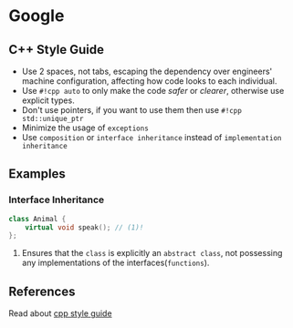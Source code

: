 # Google

## C++ Style Guide

- Use 2 spaces, not tabs, escaping the dependency over engineers' machine configuration, affecting how code looks to each individual.
- Use `#!cpp auto` to only make the code _safer_ or _clearer_, otherwise use explicit types.
- Don't use pointers, if you want to use them then use `#!cpp std::unique_ptr`
- Minimize the usage of `exceptions`
- Use `composition` or `interface inheritance` instead of `implementation inheritance`

## Examples

### Interface Inheritance

```cpp
class Animal {
	virtual void speak(); // (1)!
};
```

1. Ensures that the `class` is explicitly an `abstract class`, not possessing any implementations of the interfaces(`functions`).

## References

Read about [cpp style guide](https://google.github.io/styleguide/cppguide.html)